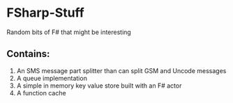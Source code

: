 # FSharp-Stuff
Random bits of F# that might be interesting

## Contains: ##
1. An SMS message part splitter than can split GSM and Uncode messages 
2. A queue implementation
3. A simple in memory key value store built with an F# actor
4. A function cache 
